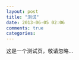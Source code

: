 ```yaml
---
layout: post
title: "测试"
date: 2013-06-05 02:06
comments: true
categories: 
---
```

这是一个测试页，敬请忽略...
